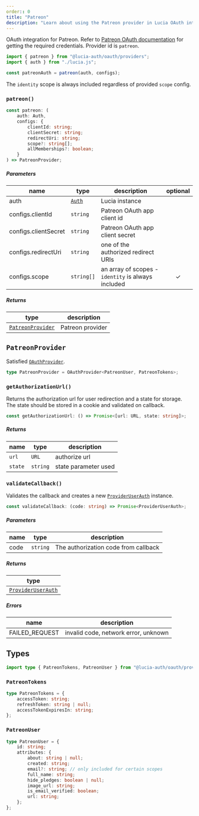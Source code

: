 ```yaml
---
order:: 0
title: "Patreon"
description: "Learn about using the Patreon provider in Lucia OAuth integration"
---
```


OAuth integration for Patreon. Refer to [Patreon OAuth documentation](https://docs.patreon.com/#clients-and-api-keys) for getting the required credentials. Provider id is `patreon`.

```ts
import { patreon } from "@lucia-auth/oauth/providers";
import { auth } from "./lucia.js";

const patreonAuth = patreon(auth, configs);
```

The `identity` scope is always included regardless of provided `scope` config.

### `patreon()`

```ts
const patreon: (
	auth: Auth,
	configs: {
		clientId: string;
		clientSecret: string;
		redirectUri: string;
		scope?: string[];
		allMemberships?: boolean;
	}
) => PatreonProvider;
```

##### Parameters

| name                 | type       | description                                        | optional |
| -------------------- | ---------- | -------------------------------------------------- | :------: |
| auth                 | [`Auth`]() | Lucia instance                                     |          |
| configs.clientId     | `string`   | Patreon OAuth app client id                        |          |
| configs.clientSecret | `string`   | Patreon OAuth app client secret                    |          |
| configs.redirectUri  | `string`   | one of the authorized redirect URIs                |          |
| configs.scope        | `string[]` | an array of scopes - `identity` is always included |    ✓     |

##### Returns

| type                  | description      |
| --------------------- | ---------------- |
| [`PatreonProvider`]() | Patreon provider |

## `PatreonProvider`

Satisfied [`OAuthProvider`]().

```ts
type PatreonProvider = OAuthProvider<PatreonUser, PatreonTokens>;
```

### `getAuthorizationUrl()`

Returns the authorization url for user redirection and a state for storage. The state should be stored in a cookie and validated on callback.

```ts
const getAuthorizationUrl: () => Promise<[url: URL, state: string]>;
```

##### Returns

| name    | type     | description          |
| ------- | -------- | -------------------- |
| `url`   | `URL`    | authorize url        |
| `state` | `string` | state parameter used |

### `validateCallback()`

Validates the callback and creates a new [`ProviderUserAuth`]() instance.

```ts
const validateCallback: (code: string) => Promise<ProviderUserAuth>;
```

##### Parameters

| name | type     | description                          |
| ---- | -------- | ------------------------------------ |
| code | `string` | The authorization code from callback |

##### Returns

| type                   |
| ---------------------- |
| [`ProviderUserAuth`]() |

##### Errors

| name           | description                          |
| -------------- | ------------------------------------ |
| FAILED_REQUEST | invalid code, network error, unknown |

## Types

```ts
import type { PatreonTokens, PatreonUser } from "@lucia-auth/oauth/providers";
```

### `PatreonTokens`

```ts
type PatreonTokens = {
	accessToken: string;
	refreshToken: string | null;
	accessTokenExpiresIn: string;
};
```

### `PatreonUser`

```ts
type PatreonUser = {
	id: string;
	attributes: {
		about: string | null;
		created: string;
		email?: string; // only included for certain scopes
		full_name: string;
		hide_pledges: boolean | null;
		image_url: string;
		is_email_verified: boolean;
		url: string;
	};
};
```
